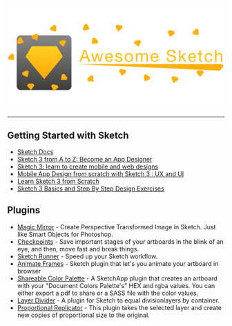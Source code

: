 <img src="https://raw.githubusercontent.com/BeautyDesign/Awesome-Sketch/master/Awesome%20Sketch%20Logo.png">

***
## Getting Started with Sketch
  * [Sketch Docs](http://www.sketchapp.com/learn)
  * [Sketch 3 from A to Z: Become an App Designer](https://www.udemy.com/learnsketch3)
  * [Sketch 3: learn to create mobile and web designs](https://www.udemy.com/learn-sketch-design)
  * [Mobile App Design from scratch with Sketch 3 : UX and UI](https://www.udemy.com/mobile-app-design-from-scratch)
  * [Learn Sketch 3 from Scratch](https://www.udemy.com/sketch-3-from-scratch)
  * [Sketch 3 Basics and Step By Step Design Exercises](https://www.udemy.com/sketch-design-crash-course-apps-websites-and-icons)

## Plugins
 * [Magic Mirror](https://github.com/jamztang/MagicMirror) - Create Perspective Transformed Image in Sketch. Just like Smart Objects for Photoshop.
 * [Checkpoints](https://github.com/einancunlu/Checkpoints-Plugin-for-Sketch) - Save important stages of your artboards in the blink of an eye, and then, move fast and break things.
 * [Sketch Runner](http://sketchrunner.com) - Speed up your Sketch workflow.
 * [Animate Frames](https://github.com/mxaly/animate-frames) - Sketch plugin that let's you animate your artboard in browser
 * [Shareable Color Palette](https://github.com/lalomrtnz/shareablecolorpalette) - A SketchApp plugin that creates an artboard with your "Document Colors Palette's" HEX and rgba values. You can either export a pdf to share or a SASS file with the color values.
 * [Layer Divider](https://github.com/jawayang/sketch-divider) - A plugin for Sketch to equal divisionlayers by container.
 * [Proportional Replicator](https://github.com/aleludovici/sketch-proportional-replicator) - This plugin takes the selected layer and create new copies of proportional size to the original.
